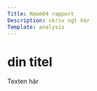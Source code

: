```yaml
---
Title: Kmom04 rapport
Description: skriv ngt här
Template: analysis
---
```


# din titel

Texten här
